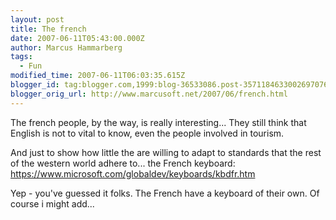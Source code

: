 ```yaml
---
layout: post
title: The french
date: 2007-06-11T05:43:00.000Z
author: Marcus Hammarberg
tags:
  - Fun
modified_time: 2007-06-11T06:03:35.615Z
blogger_id: tag:blogger.com,1999:blog-36533086.post-3571184633002697076
blogger_orig_url: http://www.marcusoft.net/2007/06/french.html
---
```


The
french people, by the way, is really interesting... They still think
that English is not to vital to know,
even the people involved in tourism.

And just to show how little the are willing to adapt to standards that
the rest of the western world adhere to... the French keyboard:
<https://www.microsoft.com/globaldev/keyboards/kbdfr.htm>

Yep - you've guessed it folks. The French have a keyboard of their own.
Of course i might add...
